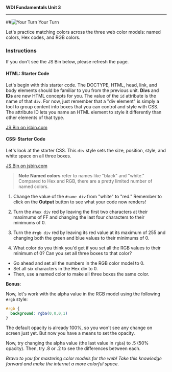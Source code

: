 **WDI Fundamentals Unit 3**

---

##![Your Turn](../assets/exercise.png) Your Turn

Let's practice matching colors across the three web color models: named colors, Hex codes, and RGB colors.

### Instructions
If you don't see the JS Bin below, please refresh the page.

#### HTML: Starter Code

Let's begin with this starter code. The DOCTYPE, HTML, head, link, and body elements should be familiar to you from the previous unit. **Divs** and **IDs** are new HTML concepts for you. The value of the `id` attribute is the name of that `div`. For now, just remember that a "div element" is simply a tool to group content into boxes that you can control and style with CSS. The attribute ID lets you name an HTML element to style it differently than other elements of that type.

<a class="jsbin-embed" href="http://jsbin.com/goyaqo/2/embed?html&height=600px">JS Bin on jsbin.com</a><script src="http://static.jsbin.com/js/embed.min.js?3.35.11"></script>

#### CSS: Starter Code
Let's look at the starter CSS. This `div` style sets the size, position, style, and white space on all three boxes.

<a class="jsbin-embed" href="http://jsbin.com/goyaqo/2/embed?css">JS Bin on jsbin.com</a><script src="http://static.jsbin.com/js/embed.min.js?3.35.11"></script>

>**Note** **Named colors** refer to names like "black" and "white." Compared to Hex and RGB, there are a pretty limited number of named colors.

1) Change the value of the `#name div` from "white" to "red." Remember to click on the **Output** button to see what your code now renders!

2) Turn the `#hex div` red by leaving the first two characters at their maximums of FF and changing the last four characters to their minimums of 0.

3) Turn the `#rgb div` red by leaving its red value at its maximum of 255 and changing both the green and blue values to their minimums of 0.

4) What color do you think you'd get if you set all the RGB values to their minimum of 0? Can you set all three boxes to that color?
  * Go ahead and set all the numbers in the RGB color model to 0.
  * Set all six characters in the Hex div to 0.
  * Then, use a named color to make all three boxes the same color.

**Bonus**:

Now, let's work with the alpha value in the RGB model using the following `#rgb` style:

```css
#rgb {
  background: rgba(0,0,0,1)
}
```

The default opacity is already 100%, so you won't see any change on screen just yet. But now you have a means to set the opacity.

Now, try changing the alpha value (the last value in `rgba`) to .5 (50% opacity). Then, try .8 or .2 to see the differences between each.

*Bravo to you for mastering color models for the web! Take this knowledge forward and make the internet a more colorful space.*
